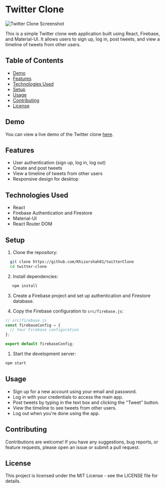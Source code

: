 # Twitter Clone

![Twitter Clone Screenshot](screenshot.png)

This is a simple Twitter clone web application built using React, Firebase, and Material-UI. It allows users to sign up, log in, post tweets, and view a timeline of tweets from other users.

## Table of Contents

- [Demo](#demo)
- [Features](#features)
- [Technologies Used](#technologies-used)
- [Setup](#setup)
- [Usage](#usage)
- [Contributing](#contributing)
- [License](#license)

## Demo

You can view a live demo of the Twitter clone [here](https://example.com).

## Features

- User authentication (sign up, log in, log out)
- Create and post tweets
- View a timeline of tweets from other users
- Responsive design for desktop

## Technologies Used

- React
- Firebase Authentication and Firestore
- Material-UI
- React Router DOM

## Setup

1. Clone the repository:
```bash
  git clone https://github.com/Khizarshah01/twitterClone
  cd twitter-clone
```

2. Install dependencies:

```bash
   npm install
```


3. Create a Firebase project and set up authentication and Firestore database.

4. Copy the Firebase configuration to `src/firebase.js`:

```javascript
// src/firebase.js
const firebaseConfig = {
  // Your Firebase configuration
};

export default firebaseConfig;
```

1.  Start the development server:
   ```bash
npm start
```

## Usage

- Sign up for a new account using your email and password.
- Log in with your credentials to access the main app.
- Post tweets by typing in the text box and clicking the "Tweet" button.
- View the timeline to see tweets from other users.
- Log out when you're done using the app.

## Contributing

Contributions are welcome! If you have any suggestions, bug reports, or feature requests, please open an issue or submit a pull request.

## License

This project is licensed under the MIT License - see the LICENSE file for details.


